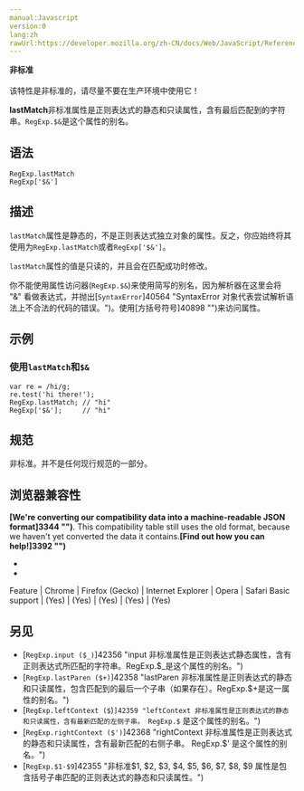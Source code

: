 ```yaml
---
manual:Javascript
version:0
lang:zh
rawUrl:https://developer.mozilla.org/zh-CN/docs/Web/JavaScript/Reference/Global_Objects/RegExp/lastMatch#
---
```






**非标准**<br></br>该特性是非标准的，请尽量不要在生产环境中使用它！





**lastMatch**非标准属性是正则表达式的静态和只读属性，含有最后匹配到的字符串。`RegExp.$&`是这个属性的别名。


## 语法<a name="语法"></a>

```
RegExp.lastMatch
RegExp['$&']

```

## 描述<a name="描述"></a>


`lastMatch`属性是静态的，不是正则表达式独立对象的属性。反之，你应始终将其使用为`RegExp.lastMatch`或者`RegExp['$&']`。



`lastMatch`属性的值是只读的，并且会在匹配成功时修改。



你不能使用属性访问器(`RegExp.$&`)来使用简写的别名，因为解析器在这里会将 &quot;&amp;&quot; 看做表达式，并抛出[`SyntaxError`]40564 "SyntaxError 对象代表尝试解析语法上不合法的代码的错误。")。使用[方括号符号]40898 "")来访问属性。


## 示例<a name="示例"></a>

### 使用`lastMatch`和`$&`<a name="使用_lastMatch_和"></a>

```
var re = /hi/g;
re.test('hi there!');
RegExp.lastMatch; // "hi"
RegExp['$&'];     // "hi"
```

## 规范<a name="规范"></a>


非标准。并不是任何现行规范的一部分。


## 浏览器兼容性<a name="浏览器兼容性"></a>


**[We&#39;re converting our compatibility data into a machine-readable JSON format]3344 "")**. This compatibility table still uses the old format, because we haven&#39;t yet converted the data it contains.**[Find out how you can help!]3392 "")**


* 
* 

Feature | Chrome | Firefox (Gecko) | Internet Explorer | Opera | Safari 
Basic support | (Yes) | (Yes) | (Yes) | (Yes) | (Yes) 





## 另见<a name="另见"></a>

* <i></i>[`RegExp.input ($_)`]42356 "input 非标准属性是正则表达式静态属性，含有正则表达式所匹配的字符串。RegExp.$_是这个属性的别名。")
* <i></i>[`RegExp.lastParen ($+)`]42358 "lastParen 非标准属性是正则表达式的静态和只读属性，包含匹配到的最后一个子串（如果存在）。RegExp.$+是这一属性的别名。")
* <i></i>[`RegExp.leftContext ($`)`]42359 "leftContext 非标准属性是正则表达式的静态和只读属性，含有最新匹配的左侧子串。 RegExp.$` 是这个属性的别名。")
* <i></i>[`RegExp.rightContext ($')`]42368 "rightContext 非标准属性是正则表达式的静态和只读属性，含有最新匹配的右侧子串。 RegExp.$' 是这个属性的别名。")
* <i></i>[`RegExp.$1-$9`]42355 "非标准$1, $2, $3, $4, $5, $6, $7, $8, $9 属性是包含括号子串匹配的正则表达式的静态和只读属性。")



